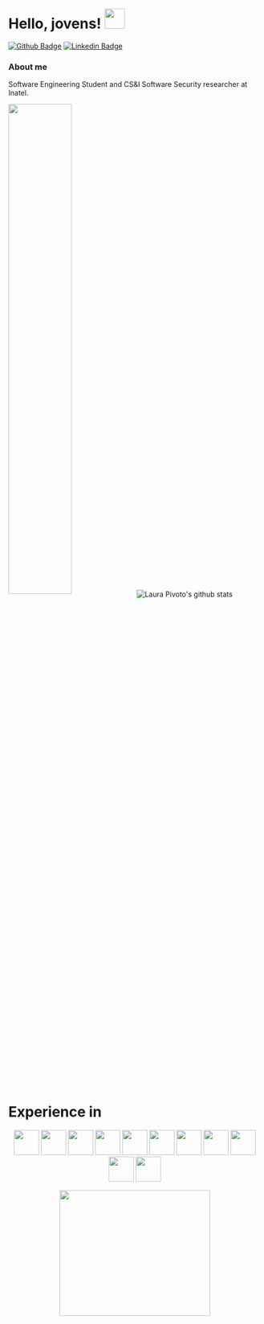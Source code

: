 # Hello, jovens! <img height="40" width="40" src="https://user-images.githubusercontent.com/82482184/213014769-59932307-2c84-4da4-b13b-73816bfe084c.png"/>

[![Github Badge](https://img.shields.io/badge/-Github-000?style=flat-square&logo=Github&logoColor=white&link=https://github.com/LauraPivoto)](https://github.com/LauraPivoto)
[![Linkedin Badge](https://img.shields.io/badge/-LinkedIn-blue?style=flat-square&logo=Linkedin&logoColor=white&link=https://www.linkedin.com/in/laura-pivoto-299a061b6/)](https://www.linkedin.com/in/laura-pivoto-299a061b6/)

### About me
Software Engineering Student and CS&I Software Security researcher at Inatel.

<img width="50%" align="center" src="https://github-readme-stats.vercel.app/api?username=LauraPivoto&theme=monokai&show_icons=true&hide_border=true" />

<img align="center" src="https://github-readme-stats-git-masterrstaa-rickstaa.vercel.app/api/top-langs/?username=LauraPivoto&hide=html,css,jupyter%20notebook&layout=compact&theme=monokai&langs_count=10" alt="Laura Pivoto's github stats"/>
<br />

# Experience in
  
<p align="center">
 <img src="https://cdn.jsdelivr.net/gh/devicons/devicon/icons/androidstudio/androidstudio-original.svg" width="50" height="50"/> <img src="https://cdn.jsdelivr.net/gh/devicons/devicon/icons/arduino/arduino-original-wordmark.svg" width="50" height="50"/> <img src="https://cdn.jsdelivr.net/gh/devicons/devicon/icons/canva/canva-original.svg" width="50" height="50"/> <img src="https://cdn.jsdelivr.net/gh/devicons/devicon/icons/cplusplus/cplusplus-original.svg" width="50" height="50"/> <img src="https://cdn.jsdelivr.net/gh/devicons/devicon/icons/dart/dart-original-wordmark.svg" width="50" height="50"/> <img src="https://cdn.jsdelivr.net/gh/devicons/devicon/icons/figma/figma-original.svg" width="50" height="50"/> <img src="https://cdn.jsdelivr.net/gh/devicons/devicon/icons/firebase/firebase-plain-wordmark.svg" width="50" height="50"/> <img src="https://cdn.jsdelivr.net/gh/devicons/devicon/icons/flutter/flutter-original.svg" width="50" height="50"/> <img src="https://cdn.jsdelivr.net/gh/devicons/devicon/icons/vscode/vscode-original.svg" width="50" height="50"/> <img src="https://cdn.jsdelivr.net/gh/devicons/devicon/icons/java/java-original-wordmark.svg" width="50" height="50"/> <img src="https://cdn.jsdelivr.net/gh/devicons/devicon/icons/mysql/mysql-original-wordmark.svg" width="50" height="50"/> 
</p>

  <p align="center">
  <img width="300" height="250" src="https://media.tenor.com/igOm9V5zdy4AAAAC/computer-probloms.gif">
</p>
